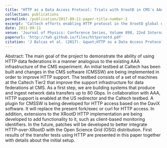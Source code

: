 ```yaml
---
title: "HTTP as a Data Access Protocol: Trials with XrootD in CMS's AAA Project"
collection: publications
permalink: /publication/2017-09-11-paper-title-number-2
excerpt: 'Caltech efforts enabling HTTP protocol in the XrootD global data federation'
date: 2011-09-11
venue: 'Journal of Physics: Conference Series, Volume 898, 22nd International Conference on Computing in High Energy and Nuclear Physics (CHEP2016) 10–14 October 2016, San Francisco, USA'
paperurl: 'http://twh.github.io/files/httpxrootd.pdf'
citation: 'J Balcas et al. (2017). &quot;HTTP as a Data Access Protocol: Trials with XrootD in CMS’s AAA Project&quot; <i>J. Phys.: Conf. Ser. 898 112001, DOI 10.1088/1742-6596/898/11/112001</i>. IOP Publishing Ltd, Bristol, UK'
---
```


Abstract: The main goal of the project to demonstrate the ability of using HTTP data federations in a manner analogous to the existing AAA infrastructure of the CMS experiment. An initial testbed at Caltech has been built and changes in the CMS software (CMSSW) are being implemented in order to improve HTTP support. The testbed consists of a set of machines at the Caltech Tier2 that improve the support infrastructure for data federations at CMS. As a first step, we are building systems that produce and ingest network data transfers up to 80 Gbps. In collaboration with AAA, HTTP support is enabled at the US redirector and the Caltech testbed. A plugin for CMSSW is being developed for HTTP access based on the DaviX software. It will replace the present fork/exec or curl for HTTP access. In addition, extensions to the XRootD HTTP implementation are being developed to add functionality to it, such as client-based monitoring identifiers. In the future, patches will be developed to better integrate HTTP-over-XRootD with the Open Science Grid (OSG) distribution. First results of the transfer tests using HTTP are presented in this paper together with details about the initial setup.

